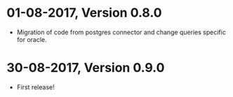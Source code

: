 01-08-2017, Version 0.8.0
=========================
 
 * Migration of code from postgres connector and change queries specific for oracle.


30-08-2017, Version 0.9.0
=========================

 * First release!
